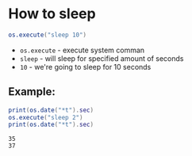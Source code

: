 # How to sleep

```lua
os.execute("sleep 10")
```

- `os.execute` - execute system comman
- `sleep` - will sleep for specified amount of seconds
- `10` - we're going to sleep for 10 seconds

## Example: 
```lua
print(os.date("*t").sec)
os.execute("sleep 2")
print(os.date("*t").sec)
```
```
35
37

```


